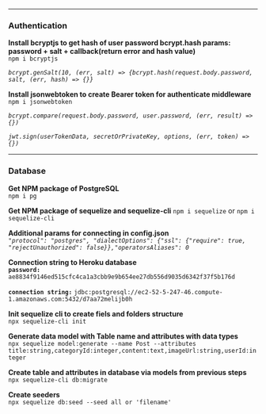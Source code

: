 _____________________________________________________________________
### Authentication

**Install bcryptjs to get hash of user password bcrypt.hash params: password + salt + callback(return error and hash value)** <br>
`npm i bcryptjs`

_`bcrypt.genSalt(10, (err, salt) => {bcrypt.hash(request.body.password, salt, (err, hash) => {}}`_

**Install jsonwebtoken to create Bearer token for authenticate middleware** <br>
`npm i jsonwebtoken`

_`bcrypt.compare(request.body.password, user.password, (err, result) => {})`_

_`jwt.sign(userTokenData, secretOrPrivateKey, options, (err, token) => {})`_

_____________________________________________________________________
### Database

**Get NPM package of PostgreSQL** <br>
`npm i pg`

**Get NPM package of sequelize and sequelize-cli**
`npm i sequelize` or
`npm i sequelize-cli`

**Additional params for connecting in config.json**  <br>
_`"protocol": "postgres", "dialectOptions": {"ssl": {"require": true, "rejectUnauthorized": false}},"operatorsAliases": 0`_

**Connection string to Heroku database** <br>
**`password:`** `ae8834f9146ed515cfc4ca1a3cbb9e9b654ee27db556d9035d6342f37f5b176d` 

**`connection string:`** `jdbc:postgresql://ec2-52-5-247-46.compute-1.amazonaws.com:5432/d7aa72melijb0h`

**Init sequelize cli to create fiels and folders structure** <br>
`npx sequelize-cli init`

**Generate data model with Table name and attributes with data types** <br>
`npx sequelize model:generate --name Post --attributes title:string,categoryId:integer,content:text,imageUrl:string,userId:integer`

**Create table and attributes in database via models from previous steps** <br>
`npx sequelize-cli db:migrate`

**Create seeders** <br>
`npx sequelize db:seed --seed all or 'filename'`